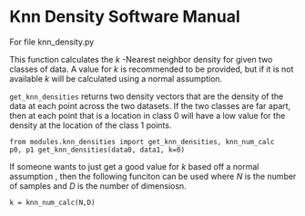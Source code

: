 # Knn Density  Software Manual

For file knn_density.py


This function calculates the $k$ -Nearest neighbor density for given two classes of data. A value for $k$ is recommended to be provided, but if it is not available $k$ 
will be calculated using a normal assumption. 



`get_knn_densities` returns two density vectors that are the density of the data at each point across the two datasets.  If the two classes are far apart, then at each point that is a location in 
class 0 will have a low value for the density at the location of the class 1 points. 




    from modules.knn_densities import get_knn_densities, knn_num_calc
    p0, p1 get_knn_densities(data0, data1, k=0) 


If someone wants to just get a good value for $k$ based off a normal assumption , then the following funciton can be used where $N$ is the number of samples and $D$ is the number of dimensiosn. 

    k = knn_num_calc(N,D)
